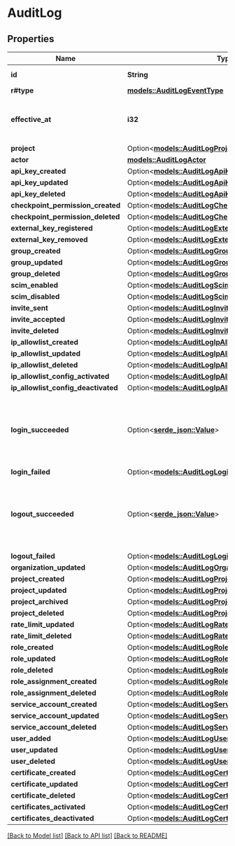 # AuditLog

## Properties

Name | Type | Description | Notes
------------ | ------------- | ------------- | -------------
**id** | **String** | The ID of this log. | 
**r#type** | [**models::AuditLogEventType**](AuditLogEventType.md) |  | 
**effective_at** | **i32** | The Unix timestamp (in seconds) of the event. | 
**project** | Option<[**models::AuditLogProject**](AuditLog_project.md)> |  | [optional]
**actor** | [**models::AuditLogActor**](AuditLogActor.md) |  | 
**api_key_created** | Option<[**models::AuditLogApiKeyCreated**](AuditLog_api_key_created.md)> |  | [optional]
**api_key_updated** | Option<[**models::AuditLogApiKeyUpdated**](AuditLog_api_key_updated.md)> |  | [optional]
**api_key_deleted** | Option<[**models::AuditLogApiKeyDeleted**](AuditLog_api_key_deleted.md)> |  | [optional]
**checkpoint_permission_created** | Option<[**models::AuditLogCheckpointPermissionCreated**](AuditLog_checkpoint_permission_created.md)> |  | [optional]
**checkpoint_permission_deleted** | Option<[**models::AuditLogCheckpointPermissionDeleted**](AuditLog_checkpoint_permission_deleted.md)> |  | [optional]
**external_key_registered** | Option<[**models::AuditLogExternalKeyRegistered**](AuditLog_external_key_registered.md)> |  | [optional]
**external_key_removed** | Option<[**models::AuditLogExternalKeyRemoved**](AuditLog_external_key_removed.md)> |  | [optional]
**group_created** | Option<[**models::AuditLogGroupCreated**](AuditLog_group_created.md)> |  | [optional]
**group_updated** | Option<[**models::AuditLogGroupUpdated**](AuditLog_group_updated.md)> |  | [optional]
**group_deleted** | Option<[**models::AuditLogGroupDeleted**](AuditLog_group_deleted.md)> |  | [optional]
**scim_enabled** | Option<[**models::AuditLogScimEnabled**](AuditLog_scim_enabled.md)> |  | [optional]
**scim_disabled** | Option<[**models::AuditLogScimDisabled**](AuditLog_scim_disabled.md)> |  | [optional]
**invite_sent** | Option<[**models::AuditLogInviteSent**](AuditLog_invite_sent.md)> |  | [optional]
**invite_accepted** | Option<[**models::AuditLogInviteAccepted**](AuditLog_invite_accepted.md)> |  | [optional]
**invite_deleted** | Option<[**models::AuditLogInviteAccepted**](AuditLog_invite_accepted.md)> |  | [optional]
**ip_allowlist_created** | Option<[**models::AuditLogIpAllowlistCreated**](AuditLog_ip_allowlist_created.md)> |  | [optional]
**ip_allowlist_updated** | Option<[**models::AuditLogIpAllowlistUpdated**](AuditLog_ip_allowlist_updated.md)> |  | [optional]
**ip_allowlist_deleted** | Option<[**models::AuditLogIpAllowlistDeleted**](AuditLog_ip_allowlist_deleted.md)> |  | [optional]
**ip_allowlist_config_activated** | Option<[**models::AuditLogIpAllowlistConfigActivated**](AuditLog_ip_allowlist_config_activated.md)> |  | [optional]
**ip_allowlist_config_deactivated** | Option<[**models::AuditLogIpAllowlistConfigDeactivated**](AuditLog_ip_allowlist_config_deactivated.md)> |  | [optional]
**login_succeeded** | Option<[**serde_json::Value**](.md)> | This event has no additional fields beyond the standard audit log attributes. | [optional]
**login_failed** | Option<[**models::AuditLogLoginFailed**](AuditLog_login_failed.md)> |  | [optional]
**logout_succeeded** | Option<[**serde_json::Value**](.md)> | This event has no additional fields beyond the standard audit log attributes. | [optional]
**logout_failed** | Option<[**models::AuditLogLoginFailed**](AuditLog_login_failed.md)> |  | [optional]
**organization_updated** | Option<[**models::AuditLogOrganizationUpdated**](AuditLog_organization_updated.md)> |  | [optional]
**project_created** | Option<[**models::AuditLogProjectCreated**](AuditLog_project_created.md)> |  | [optional]
**project_updated** | Option<[**models::AuditLogProjectUpdated**](AuditLog_project_updated.md)> |  | [optional]
**project_archived** | Option<[**models::AuditLogProjectArchived**](AuditLog_project_archived.md)> |  | [optional]
**project_deleted** | Option<[**models::AuditLogProjectArchived**](AuditLog_project_archived.md)> |  | [optional]
**rate_limit_updated** | Option<[**models::AuditLogRateLimitUpdated**](AuditLog_rate_limit_updated.md)> |  | [optional]
**rate_limit_deleted** | Option<[**models::AuditLogRateLimitDeleted**](AuditLog_rate_limit_deleted.md)> |  | [optional]
**role_created** | Option<[**models::AuditLogRoleCreated**](AuditLog_role_created.md)> |  | [optional]
**role_updated** | Option<[**models::AuditLogRoleUpdated**](AuditLog_role_updated.md)> |  | [optional]
**role_deleted** | Option<[**models::AuditLogRoleDeleted**](AuditLog_role_deleted.md)> |  | [optional]
**role_assignment_created** | Option<[**models::AuditLogRoleAssignmentCreated**](AuditLog_role_assignment_created.md)> |  | [optional]
**role_assignment_deleted** | Option<[**models::AuditLogRoleAssignmentDeleted**](AuditLog_role_assignment_deleted.md)> |  | [optional]
**service_account_created** | Option<[**models::AuditLogServiceAccountCreated**](AuditLog_service_account_created.md)> |  | [optional]
**service_account_updated** | Option<[**models::AuditLogServiceAccountUpdated**](AuditLog_service_account_updated.md)> |  | [optional]
**service_account_deleted** | Option<[**models::AuditLogServiceAccountDeleted**](AuditLog_service_account_deleted.md)> |  | [optional]
**user_added** | Option<[**models::AuditLogUserAdded**](AuditLog_user_added.md)> |  | [optional]
**user_updated** | Option<[**models::AuditLogUserUpdated**](AuditLog_user_updated.md)> |  | [optional]
**user_deleted** | Option<[**models::AuditLogUserDeleted**](AuditLog_user_deleted.md)> |  | [optional]
**certificate_created** | Option<[**models::AuditLogCertificateCreated**](AuditLog_certificate_created.md)> |  | [optional]
**certificate_updated** | Option<[**models::AuditLogCertificateCreated**](AuditLog_certificate_created.md)> |  | [optional]
**certificate_deleted** | Option<[**models::AuditLogCertificateDeleted**](AuditLog_certificate_deleted.md)> |  | [optional]
**certificates_activated** | Option<[**models::AuditLogCertificatesActivated**](AuditLog_certificates_activated.md)> |  | [optional]
**certificates_deactivated** | Option<[**models::AuditLogCertificatesActivated**](AuditLog_certificates_activated.md)> |  | [optional]

[[Back to Model list]](../README.md#documentation-for-models) [[Back to API list]](../README.md#documentation-for-api-endpoints) [[Back to README]](../README.md)


